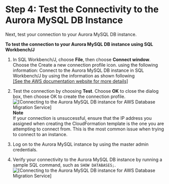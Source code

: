 # Step 4: Test the Connectivity to the Aurora MySQL DB Instance<a name="CHAP_RDSOracle2Aurora.Steps.ConnectAurora"></a>

Next, test your connection to your Aurora MySQL DB instance\.

**To test the connection to your Aurora MySQL DB instance using SQL Workbench/J**

1. In SQL Workbench/J, choose **File**, then choose **Connect window**\. Choose the Create a new connection profile icon\. using the following information: Connect to the Aurora MySQL DB instance in SQL Workbench/J by using the information as shown following    
[\[See the AWS documentation website for more details\]](http://docs.aws.amazon.com/dms/latest/sbs/CHAP_RDSOracle2Aurora.Steps.ConnectAurora.html)

1. Test the connection by choosing **Test**\. Choose **OK** to close the dialog box, then choose OK to create the connection profile\.  
![\[Connecting to the Aurora MySQL DB instance for AWS Database Migration Service\]](http://docs.aws.amazon.com/dms/latest/sbs/images/sbs-rdsor2aurora10.png)
**Note**  
If your connection is unsuccessful, ensure that the IP address you assigned when creating the CloudFormation template is the one you are attempting to connect from\. This is the most common issue when trying to connect to an instance\.

1. Log on to the Aurora MySQL instance by using the master admin credentials\.

1. Verify your connectivity to the Aurora MySQL DB instance by running a sample SQL command, such as `SHOW DATABASES;`\.  
![\[Connecting to the Aurora MySQL DB instance for AWS Database Migration Service\]](http://docs.aws.amazon.com/dms/latest/sbs/images/sbs-rdsor2aurora10.5.png)